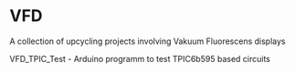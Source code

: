 # VFD

A collection of upcycling projects involving Vakuum Fluorescens displays

VFD_TPIC_Test - Arduino programm to test TPIC6b595 based circuits

